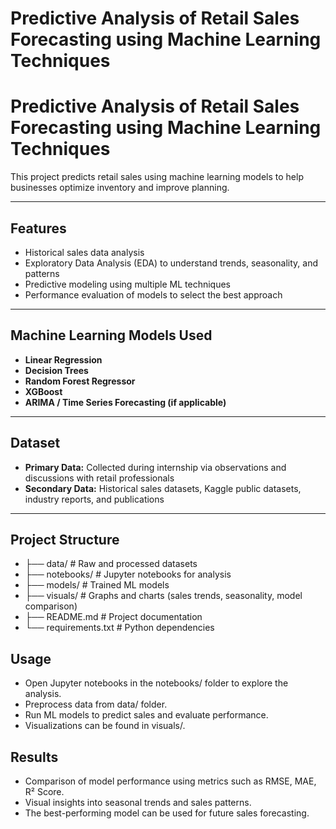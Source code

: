 # Predictive Analysis of Retail Sales Forecasting using Machine Learning Techniques

# Predictive Analysis of Retail Sales Forecasting using Machine Learning Techniques

This project predicts retail sales using machine learning models to help businesses optimize inventory and improve planning.

---

## Features
- Historical sales data analysis
- Exploratory Data Analysis (EDA) to understand trends, seasonality, and patterns
- Predictive modeling using multiple ML techniques
- Performance evaluation of models to select the best approach

---

## Machine Learning Models Used
- **Linear Regression**  
- **Decision Trees**  
- **Random Forest Regressor**  
- **XGBoost**  
- **ARIMA / Time Series Forecasting (if applicable)**

---

## Dataset
- **Primary Data:** Collected during internship via observations and discussions with retail professionals  
- **Secondary Data:** Historical sales datasets, Kaggle public datasets, industry reports, and publications  

---

## Project Structure
- ├── data/ # Raw and processed datasets
- ├── notebooks/ # Jupyter notebooks for analysis
- ├── models/ # Trained ML models
- ├── visuals/ # Graphs and charts (sales trends, seasonality, model comparison)
- ├── README.md # Project documentation
- └── requirements.txt # Python dependencies

## Usage

- Open Jupyter notebooks in the notebooks/ folder to explore the analysis.
- Preprocess data from data/ folder.
- Run ML models to predict sales and evaluate performance.
- Visualizations can be found in visuals/.

## Results

- Comparison of model performance using metrics such as RMSE, MAE, R² Score.
- Visual insights into seasonal trends and sales patterns.
- The best-performing model can be used for future sales forecasting.

